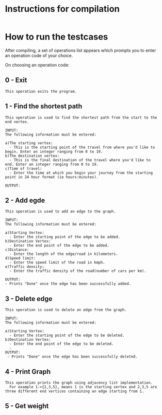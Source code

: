 # Instructions for compilation 
```

```
# How to run the testcases 

After compiling, a set of operations list appears which prompts you to enter an operation code of your choice. 

On choosing an operation code:

## 0 - Exit 
```
This operation exits the program. 
```
## 1 - Find the shortest path
```
This operation is used to find the shortest path from the start to the end vertex. 

INPUT:
The following information must be entered:

a)The starting vertex:
  - This is the starting point of the travel from where you'd like to begin. Enter an integer ranging from 0 to 19. 
b)The destination vertex:
  - This is the final destination of the travel where you'd like to end. Enter an integer ranging from 0 to 19. 
c)Time of travel:
  - Enter the time at which you begin your journey from the starting point in 24 hour format (ie hours:minutes).

OUTPUT:

```
## 2 - Add egde
```
This operation is used to add an edge to the graph. 

INPUT:
The following information must be entered:

a)Starting Vertex:
  - Enter the starting point of the edge to be added. 
b)Destination Vertex:
  - Enter the end point of the edge to be added. 
c)Distance:
  - Enter the length of the edge/road in kilometers. 
d)Speed limit:
  - Enter the speed limit of the road in kmph. 
e)Traffic density:
  - Enter the traffic density of the road(number of cars per km).
  
OUTPUT:
- Prints "Done" once the edge has been successfully added. 
```
## 3 - Delete edge
```
This operation is used to delete an edge from the graph. 

INPUT:
The following information must be entered:

a)Starting Vertex:
  - Enter the starting point of the edge to be deleted. 
b)Destination Vertex:
  - Enter the end point of the edge to be deleted.
  - 
OUTPUT:
 - Prints "Done" once the edge has been successfully deleted. 
```
## 4 - Print Graph 
```
This operation prints the graph using adjacency list implementation. 
  For example 1->{2,3,5}, means 1 is the starting vertex and 2,3,5 are three different end vertices containing an edge starting from 1. 
```
## 5 - Get weight 
